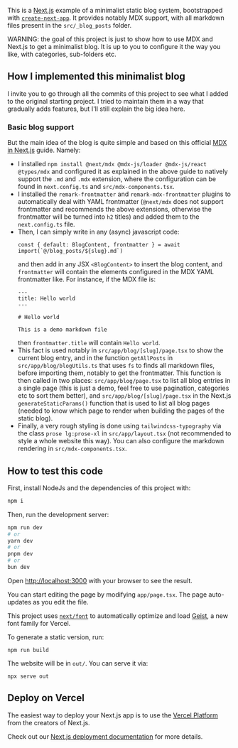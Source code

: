 This is a [Next.js](https://nextjs.org) example of a minimalist static blog system, bootstrapped with [`create-next-app`](https://nextjs.org/docs/app/api-reference/cli/create-next-app). It provides notably MDX support, with all markdown files present in the `src/_blog_posts` folder.

WARNING: the goal of this project is just to show how to use MDX and Next.js to get a minimalist blog. It is up to you to configure it the way you like, with categories, sub-folders etc.


## How I implemented this minimalist blog

I invite you to go through all the commits of this project to see what I added to the original starting project. I tried to maintain them in a way that gradually adds features, but I'll still explain the big idea here.

### Basic blog support

But the main idea of the blog is quite simple and based on this official [MDX in Next.js](https://nextjs.org/docs/app/guides/mdx) guide. Namely:
- I installed `npm install @next/mdx @mdx-js/loader @mdx-js/react @types/mdx` and configured it as explained in the above guide to natively support the `.md` and `.mdx` extension, where the configuration can be found in `next.config.ts` and `src/mdx-components.tsx`.
- I installed the `remark-frontmatter` and `remark-mdx-frontmatter` plugins to automatically deal with YAML frontmatter (`@next/mdx` does not support frontmatter and recommends the above extensions, otherwise the frontmatter will be turned into `h2` titles) and added them to the `next.config.ts` file.
- Then, I can simply write in any (async) javascript code:
  ```
  const { default: BlogContent, frontmatter } = await import(`@/blog_posts/${slug}.md`)
  ```
  and then add in any JSX `<BlogContent>` to insert the blog content, and `frontmatter` will contain the elements configured in the MDX YAML frontmatter like. For instance, if the MDX file is:
  ```
  ---
  title: Hello world
  ---
   
  # Hello world
  
  This is a demo markdown file
  ```
  then `frontmatter.title` will contain `Hello world`.
- This fact is used notably in `src/app/blog/[slug]/page.tsx` to show the current blog entry, and in the function `getAllPosts` in `src/app/blog/blogUtils.ts` that uses `fs` to finds all markdown files, before importing them, notably to get the frontmatter. This function is then called in two places: `src/app/blog/page.tsx` to list all blog entries in a single page (this is just a demo, feel free to use pagination, categories etc to sort them better), and `src/app/blog/[slug]/page.tsx` in the Next.js `generateStaticParams()` function that is used to list all blog pages (needed to know which page to render when building the pages of the static blog).
- Finally, a very rough styling is done using `tailwindcss-typography` via the class `prose lg:prose-xl` in `src/app/layout.tsx` (not recommended to style a whole website this way). You can also configure the markdown rendering in `src/mdx-components.tsx`.

## How to test this code

First, install NodeJs and the dependencies of this project with:
```bash
npm i
```

Then, run the development server:

```bash
npm run dev
# or
yarn dev
# or
pnpm dev
# or
bun dev
```

Open [http://localhost:3000](http://localhost:3000) with your browser to see the result.

You can start editing the page by modifying `app/page.tsx`. The page auto-updates as you edit the file.

This project uses [`next/font`](https://nextjs.org/docs/app/building-your-application/optimizing/fonts) to automatically optimize and load [Geist](https://vercel.com/font), a new font family for Vercel.

To generate a static version, run:
```
npm run build
```

The website will be in `out/`. You can serve it via:
```
npx serve out
```

## Deploy on Vercel

The easiest way to deploy your Next.js app is to use the [Vercel Platform](https://vercel.com/new?utm_medium=default-template&filter=next.js&utm_source=create-next-app&utm_campaign=create-next-app-readme) from the creators of Next.js.

Check out our [Next.js deployment documentation](https://nextjs.org/docs/app/building-your-application/deploying) for more details.
